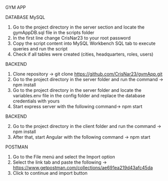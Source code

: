 GYM APP

DATABASE MySQL

1. Go to the project directory in the server section and locate the gymAppDB.sql file in the scripts folder
2. In the first line change CrisNar23 to your root password
3. Copy the script content into MySQL Workbench SQL tab to execute queries and run the script
4. Check if all tables were created (cities, headquarters, roles, users)

BACKEND

1. Clone repository -> git clone https://github.com/CrisNar23/gymApp.git
2. Go to the project directory in the server folder and run the command  -> npm install
3. Go to the project directory in the server folder and locate the variables.env file in the config folder and replace the database credentials with yours
4. Start express server with the following command-> npm start

BACKEND

2. Go to the project directory in the client folder and run the command  -> npm install
4. After that, start Angular with the following command -> npm start

POSTMAN

1. Go to the File menú and select the Import option
2. Select the link tab and paste the following -> https://www.getpostman.com/collections/ae691ea219d43afc45da
3. Click to continue and import button
